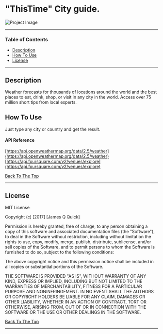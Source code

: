 # "ThisTime" City guide. 

![Project Image](https://www.voxtours.com/wp-content/uploads/2018/10/London-Phone-Background-Light-Blue.jpg)



---

### Table of Contents


- [Description](#description)
- [How To Use](#how-to-use)
- [License](#license)


---

## Description

Weather forecasts for thousands of locations around the world and the best places to eat, drink, shop, or visit in any city in the world.
Access over 75 million short tips from local experts.



## How To Use

Just type any city or country and get the result.


#### API Reference

[https://api.openweathermap.org/data/2.5/weather](https://api.openweathermap.org/data/2.5/weather)
[https://api.foursquare.com/v2/venues/explore](https://api.foursquare.com/v2/venues/explore)

[Back To The Top](#read-me-template)

---



## License

MIT License

Copyright (c) [2017] [James Q Quick]

Permission is hereby granted, free of charge, to any person obtaining a copy
of this software and associated documentation files (the "Software"), to deal
in the Software without restriction, including without limitation the rights
to use, copy, modify, merge, publish, distribute, sublicense, and/or sell
copies of the Software, and to permit persons to whom the Software is
furnished to do so, subject to the following conditions:

The above copyright notice and this permission notice shall be included in all
copies or substantial portions of the Software.

THE SOFTWARE IS PROVIDED "AS IS", WITHOUT WARRANTY OF ANY KIND, EXPRESS OR
IMPLIED, INCLUDING BUT NOT LIMITED TO THE WARRANTIES OF MERCHANTABILITY,
FITNESS FOR A PARTICULAR PURPOSE AND NONINFRINGEMENT. IN NO EVENT SHALL THE
AUTHORS OR COPYRIGHT HOLDERS BE LIABLE FOR ANY CLAIM, DAMAGES OR OTHER
LIABILITY, WHETHER IN AN ACTION OF CONTRACT, TORT OR OTHERWISE, ARISING FROM,
OUT OF OR IN CONNECTION WITH THE SOFTWARE OR THE USE OR OTHER DEALINGS IN THE
SOFTWARE.

[Back To The Top](#read-me-template)

---

